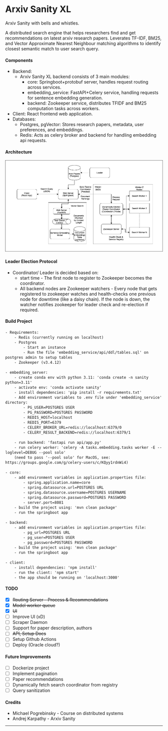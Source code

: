 # Arxiv Sanity XL

Arxiv Sanity with bells and whistles.

A distributed search engine that helps researchers find and get recommendations on latest arxiv research papers. Leverates TF-IDF, BM25, and Vector Approximate Nearest Neighbour matching algorithms to identify closest semantic match to user search query.

#### Components
- Backend:
  - Arxiv Sanity XL backend consists of 3 main modules:
      - core: Springboot+protobuf server, handles request routing across services.
      - embedding_service: FastAPI+Celery service, handling requests for sentence embedding generation.
      - backend: Zookeeper service, distributes TFIDF and BM25 computation tasks across workers.
- Client: React frontend web application.
- Databases:
    - Postgres, pgVector: Stores research papers, metadata, user preferences, and embeddings.
    - Redis: Acts as celery broker and backend for handling embedding api requests.

#### Architecture
![alt text](https://github.com/k-pratyush/arxiv-sanity-xl/blob/main/docs/architecture.png?raw=true)

#### Leader Election Protocol
- Coordinator/ Leader is decided based on:
    - start time - The first node to register to Zookeeper becomes the coordinator.
    - All backend nodes are Zookeeper watchers - Every node that gets registered to zookeeper watches and health-checks one previous node for downtime (like a daisy chain). If the node is down, the watcher notifies zookeeper for leader check and re-election if required.

#### Build Project
```
- Requirements:
    - Redis (currently running on localhost)
    - Postgres
        - Start an instance
        - Run the file 'embedding_service/api/ddl/tables.sql' on postgres admin to setup tables
    - Zookeeper (v3.4.12)

- embedding_server:
    - create conda env with python 3.11: 'conda create -n sanity python=3.11'
    - activate env: 'conda activate sanity'
    - install dependencies: 'pip install -r requirements.txt'
    - Add environment variables to .env file under 'embedding_service' directory:
        - PG_USER=POSTGRES USER
        - PG_PASSWORD=POSTGRES PASSWORD
        - REDIS_HOST=localhost
        - REDIS_PORT=6379
        - CELERY_BROKER_URL=redis://localhost:6379/0
        - CELERY_RESULT_BACKEND=redis://localhost:6379/1

    - run backend: 'fastapi run api/app.py'
    - run celery worker: 'celery -A tasks.embedding.tasks worker -E --loglevel=DEBUG --pool solo'
    (need to pass '--pool solo' for MacOS, see: https://groups.google.com/g/celery-users/c/KQyy1rdnWi4)

- core:
    - add environment variables in application.properties file: 
        - spring.application.name=core
        - spring.datasource.url=POSTGRES URL
        - spring.datasource.username=POSTGRES USERNAME
        - spring.datasource.password=POSTGRES PASSWORD
        - server.port=8081
    - build the project using: 'mvn clean package'
    - run the springboot app

- backend:
    - add environment variables in application.properties file:
        - pg_url=POSTGRES URL
        - pg_user=POSTGRES USER
        - pg_password=POSTGRES PASSWORD
    - build the project using: 'mvn clean package'
    - run the springboot app

- client:
    - install dependencies: 'npm install'
    - run the client: 'npm start'
    - the app should be running on 'localhost:3000'
```

<!-- - proto compile: /Users/pratyushkerhalkar/Downloads/protoc-27-2/bin/protoc -I src/main/java/ --java_out=src/main/java/com/pratyush/docsearch/model/ src/main/java/com/pratyush/docsearch/model/search_cluster.proto
- proto compile: /Users/pratyushkerhalkar/Downloads/protoc-27-2/bin/protoc -I src/main/java/ --java_out=src/main/java/ src/main/java/com/pratyush/core/model/search_cluster.proto -->

#### TODO
- [x] ~~Routing Server - Process & Recommendations~~
- [x] ~~Model worker queue~~
- [x] ~~UI~~
- [ ] Improve UI (xD)
- [ ] Scraper Daemon
- [ ] Support for paper description, authors
- [ ] ~~API, Setup Docs~~
- [ ] Setup Github Actions
- [ ] Deploy (Oracle cloud?)

#### Future Improvements
- [ ] Dockerize project
- [ ] Implement pagination
- [ ] Paper recommendations
- [ ] Dynamically fetch search coordinator from registry
- [ ] Query sanitization

#### Credits
- Michael Pogrebinsky - Course on distributed systems
- Andrej Karpathy - Arxiv Sanity

-----------
